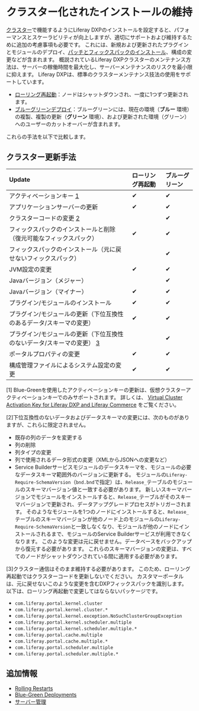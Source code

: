 # クラスター化されたインストールの維持

[クラスター](../../setting-up-liferay/clustering-for-high-availability.md)で機能するようにLiferay DXPのインストールを設定すると、パフォーマンスとスケーラビリティが向上しますが、適切にサポートおよび維持するために追加の考慮事項も必要です。 これには、新規および更新されたプラグインとモジュールのデプロイ、[パッチとフィックスパックのインストール](../patching-liferay/patching-liferay.md)、構成の変更などが含まれます。 概説されているLiferay DXPクラスターのメンテナンス方法は、サーバーの稼働時間を最大化し、サーバーメンテナンスのリスクを最小限に抑えます。 Liferay DXPは、標準のクラスターメンテナンス技法の使用をサポートしています。

* [ローリング再起動](./rolling-restarts.md)：ノードはシャットダウンされ、一度に1つずつ更新されます。
* [ブルーグリーンデプロイ](./blue-green-deployments.md)：ブルーグリーンには、現在の環境（**ブルー** 環境）の複製、複製の更新（**グリーン** 環境）、および更新された環境（グリーン）へのユーザーのカットオーバーが含まれます。

これらの手法を以下で比較します。

<a name="cluster-update-techniques" />

## クラスター更新手法

| Update                                         | ローリング再起動 | ブルーグリーン  |
| :--- | :--- | :--- |
| アクティベーションキー [1](#one)                           | &#10004; | &#10004; |
| アプリケーションサーバーの更新                                | &#10004; | &#10004; |
| クラスターコードの変更 [2](#two)                           |          | &#10004; |
| フィックスパックのインストールと削除（復元可能なフィックスパック）              | &#10004; | &#10004; |
| フィックスパックのインストール（元に戻せないフィックスパック）                |          | &#10004; |
| JVM設定の変更                                       | &#10004; | &#10004; |
| Javaバージョン（メジャー）                                |          | &#10004; |
| Javaバージョン（マイナー）                                | &#10004; | &#10004; |
| プラグイン/モジュールのインストール                             | &#10004; | &#10004; |
| プラグイン/モジュールの更新（下位互換性のあるデータ/スキーマの変更）            | &#10004; | &#10004; |
| プラグイン/モジュールの更新（下位互換性のないデータ/スキーマの変更） [3](#three) |          | &#10004; |
| ポータルプロパティの変更                                   | &#10004; | &#10004; |
| 構成管理ファイルによるシステム設定の変更                           | &#10004; | &#10004; |

[<a name="one">1</a>] Blue-Greenを使用したアクティベーションキーの更新は、仮想クラスターアクティベーションキーでのみサポートされます。 詳しくは、 [Virtual Cluster Activation Key for Liferay DXP and Liferay Commerce](https://help.liferay.com/hc/en-us/articles/4402390080141) をご覧ください。

[<a name="two">2</a>]下位互換性のないデータおよびデータスキーマの変更には、次のものがありますが、これらに限定されません。

* 既存の列のデータを変更する
* 列の削除
* 列タイプの変更
* 列で使用されるデータ形式の変更（XMLからJSONへの変更など）
* Service Builderサービスモジュールのデータスキーマを、モジュールの必要なデータスキーマ範囲外のバージョンに更新する。 モジュールの`Liferay-Require-SchemaVersion`（`bnd.bnd`で指定）は、`Release_`テーブルのモジュールのスキーマバージョン値と一致する必要があります。 新しいスキーマバージョンでモジュールをインストールすると、`Release_`テーブルがそのスキーマバージョンで更新され、データアップグレードプロセスがトリガーされます。 そのようなモジュールを1つのノードにインストールすると、`Release_`テーブルのスキーマバージョンが他のノード上のモジュールの`Liferay-Require-SchemaVersion`と一致しなくなり、モジュールが他のノードにインストールされるまで、モジュールのService Builderサービスが利用できなくなります。 このような変更は元に戻せません。データベースをバックアップから復元する必要があります。 これらのスキーマバージョンの変更は、すべてのノードがシャットダウンされている間に適用する必要があります。

[<a name="three">3</a>]クラスター通信はそのまま維持する必要があります。 このため、ローリング再起動ではクラスターコードを更新しないでください。 カスタマーポータルは、元に戻せないこのような変更を含むDXPフィックスパックを識別します。 以下は、ローリング再起動で変更してはならないパッケージです。

* `com.liferay.portal.kernel.cluster`
* `com.liferay.portal.kernel.cluster.*`
* `com.liferay.portal.kernel.exception.NoSuchClusterGroupException`
* `com.liferay.portal.kernel.scheduler.multiple`
* `com.liferay.portal.kernel.scheduler.multiple.*`
* `com.liferay.portal.cache.multiple`
* `com.liferay.portal.cache.multiple.*`
* `com.liferay.portal.scheduler.multiple`
* `com.liferay.portal.scheduler.multiple.*`

<a name="additional-information" />

## 追加情報

* [Rolling Restarts](./rolling-restarts.md)
* [Blue-Green Deployments](./blue-green-deployments.md)
* [サーバー管理](./../../../system-administration/using-the-server-administration-panel.md)
